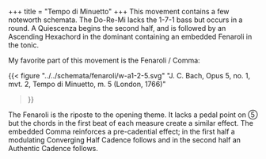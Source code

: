 +++
title = "Tempo di Minuetto"
+++
This movement contains a few noteworth schemata. The Do-Re-Mi lacks the 1-7-1
bass but occurs in a round. A Quiescenza begins the second half, and is
followed by an Ascending Hexachord in the dominant containing an embedded
Fenaroli in the tonic.

My favorite part of this movement is the Fenaroli / Comma:

{{<
  figure
  "../../schemata/fenaroli/w-a1-2-5.svg"
  "J. C. Bach, Opus 5, no. 1, mvt. 2, Tempo di Minuetto, m. 5 (London, 1766)"
>}}

The Fenaroli is the riposte to the opening theme. It lacks a pedal point on ➄
but the chords in the first beat of each measure create a similar effect. The
embedded Comma reinforces a pre-cadential effect; in the first half a
modulating Converging Half Cadence follows and in the second half an Authentic
Cadence follows.
